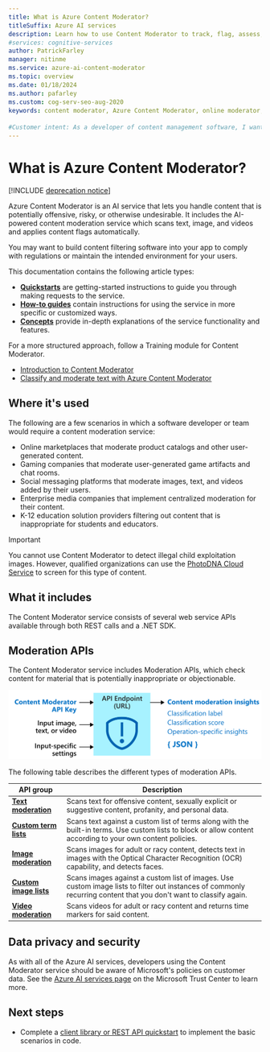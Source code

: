 ```yaml
---
title: What is Azure Content Moderator?
titleSuffix: Azure AI services
description: Learn how to use Content Moderator to track, flag, assess, and filter inappropriate material in user-generated content.
#services: cognitive-services
author: PatrickFarley
manager: nitinme
ms.service: azure-ai-content-moderator
ms.topic: overview
ms.date: 01/18/2024
ms.author: pafarley
ms.custom: cog-serv-seo-aug-2020
keywords: content moderator, Azure Content Moderator, online moderator, content filtering software, content moderation service, content moderation

#Customer intent: As a developer of content management software, I want to find out whether Azure Content Moderator is the right solution for my moderation needs.
---
```


# What is Azure Content Moderator?

[!INCLUDE [deprecation notice](includes/tool-deprecation.md)]

Azure Content Moderator is an AI service that lets you handle content that is potentially offensive, risky, or otherwise undesirable. It includes the AI-powered content moderation service which scans text, image, and videos and applies content flags automatically.

You may want to build content filtering software into your app to comply with regulations or maintain the intended environment for your users.

This documentation contains the following article types:  

* [**Quickstarts**](client-libraries.md) are getting-started instructions to guide you through making requests to the service.  
* [**How-to guides**](try-text-api.md) contain instructions for using the service in more specific or customized ways.  
* [**Concepts**](text-moderation-api.md) provide in-depth explanations of the service functionality and features.  

For a more structured approach, follow a Training module for Content Moderator.
* [Introduction to Content Moderator](/training/modules/intro-to-content-moderator/)
* [Classify and moderate text with Azure Content Moderator](/training/modules/classify-and-moderate-text-with-azure-content-moderator/)

## Where it's used

The following are a few scenarios in which a software developer or team would require a content moderation service:

- Online marketplaces that moderate product catalogs and other user-generated content.
- Gaming companies that moderate user-generated game artifacts and chat rooms.
- Social messaging platforms that moderate images, text, and videos added by their users.
- Enterprise media companies that implement centralized moderation for their content.
- K-12 education solution providers filtering out content that is inappropriate for students and educators.

> [!IMPORTANT]
> You cannot use Content Moderator to detect illegal child exploitation images. However, qualified organizations can use the [PhotoDNA Cloud Service](https://www.microsoft.com/photodna "Microsoft PhotoDNA Cloud Service") to screen for this type of content.

## What it includes

The Content Moderator service consists of several web service APIs available through both REST calls and a .NET SDK.

## Moderation APIs

The Content Moderator service includes Moderation APIs, which check content for material that is potentially inappropriate or objectionable.

![block diagram for Content Moderator moderation APIs](images/content-moderator-mod-api.png)

The following table describes the different types of moderation APIs.

| API group | Description |
| ------ | ----------- |
|[**Text moderation**](text-moderation-api.md)| Scans text for offensive content, sexually explicit or suggestive content, profanity, and personal data.|
|[**Custom term lists**](try-terms-list-api.md)| Scans text against a custom list of terms along with the built-in terms. Use custom lists to block or allow content according to your own content policies.|  
|[**Image moderation**](image-moderation-api.md)| Scans images for adult or racy content, detects text in images with the Optical Character Recognition (OCR) capability, and detects faces.|
|[**Custom image lists**](try-image-list-api.md)| Scans images against a custom list of images. Use custom image lists to filter out instances of commonly recurring content that you don't want to classify again.|
|[**Video moderation**](video-moderation-api.md)| Scans videos for adult or racy content and returns time markers for said content.|

## Data privacy and security

As with all of the Azure AI services, developers using the Content Moderator service should be aware of Microsoft's policies on customer data. See the [Azure AI services page](https://www.microsoft.com/trustcenter/cloudservices/cognitiveservices) on the Microsoft Trust Center to learn more.

## Next steps

* Complete a [client library or REST API quickstart](client-libraries.md) to implement the basic scenarios in code.
